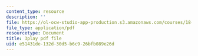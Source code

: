 ```yaml
---
content_type: resource
description: ''
file: https://ol-ocw-studio-app-production.s3.amazonaws.com/courses/18-01sc-single-variable-calculus-fall-2010/e51431de132d30d5b6c926bfb089e26d_ryLdyDrBfvI.pdf
file_type: application/pdf
resourcetype: Document
title: 3play pdf file
uid: e51431de-132d-30d5-b6c9-26bfb089e26d
---
```

